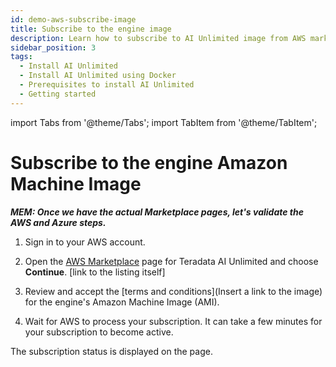 ```yaml
---
id: demo-aws-subscribe-image
title: Subscribe to the engine image
description: Learn how to subscribe to AI Unlimited image from AWS marketplace.
sidebar_position: 3
tags:
  - Install AI Unlimited
  - Install AI Unlimited using Docker
  - Prerequisites to install AI Unlimited
  - Getting started
---
```

import Tabs from '@theme/Tabs';
import TabItem from '@theme/TabItem';

# Subscribe to the engine Amazon Machine Image

***MEM: Once we have the actual Marketplace pages, let's validate the AWS and Azure steps.***

1. Sign in to your AWS account.

2. Open the [AWS Marketplace](https://aws.amazon.com/marketplace) page for Teradata AI Unlimited and choose **Continue**. [link to the listing itself]

3. Review and accept the [terms and conditions](Insert a link to the image) for the engine's Amazon Machine Image (AMI). 

4. Wait for AWS to process your subscription. It can take a few minutes for your subscription to become active.
  
  The subscription status is displayed on the page. 